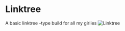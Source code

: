# Linktree
A basic linktree -type build for all my girlies
![Linktree](https://github.com/user-attachments/assets/fcd93546-5ba1-4200-93b9-524e3956f81e)
